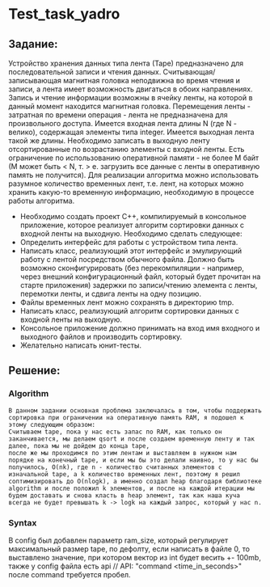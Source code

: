 # Test_task_yadro

## Задание:
Устройство хранения данных типа лента (Таре) предназначено для последовательной записи и чтения данных. Считывающая/записывающая магнитная головка неподвижна во время чтения и записи, а лента имеет возможность двигаться в
обоих направлениях. Запись и чтение информации возможны в ячейку ленты, на которой в данный момент находится магнитная головка.
Перемещения ленты - затратная по времени операция - лента не предназначена для произвольного доступа.
Имеется входная лента длины N (где N - велико), содержащая элементы типа integer.
Имеется выходная лента такой же длины. Необходимо записать в выходную ленту отсортированные по возрастанию элементы с входной ленты. Есть ограничение по использованию оперативной памяти - не более М байт (М может быть < N, т. > е. загрузить все данные с ленты в оперативную память не получится). Для реализации алгоритма можно использовать разумное количество временных лент, т.е. лент, на которых можно хранить какую-то временную информацию, необходимую в процессе работы алгоритма.
- Необходимо создать проект С++, компилируемый в консольное приложение, которое реализует алгоритм сортировки данных с входной ленты на выходную. Необходимо сделать следующее:
- Определить интерфейс для работы с устройством типа лента.
- Написать класс, реализующий этот интерфейс и эмулирующий работу с лентой посредством обычного файла. Должно быть возможно сконфигурировать (без перекомпиляции - например, через внешний конфигурационный файл, который будет прочитан на старте приложения) задержки по записи/чтению элемента с ленты, перемотки ленты, и сдвига ленты на одну позицию.
- Файлы временных лент можно сохранять в директорию tmp.
- Написать класс, реализующий алгоритм сортировки данных с входной ленты на выходную.
- Консольное приложение должно принимать на вход имя входного и выходного файлов и производить сортировку.
- Желательно написать юнит-тесты.

## Решение:
### Algorithm
```
В данном задании основная проблема заключалась в том, чтобы поддержать сортировка при ограничении на оперативную память RAM, я подошел к этому следующим образом:
Считываем tape, пока у нас есть запас по RAM, как только он заканчивается, мы делаем qsort и после создаем временную ленту и так далее, пока мы не дойдем до конца tape,
после же мы проходимся по этим лентам и выставляем в нужном нам порядке на конечный tape, и если мы бы это делали наивно, то у нас бы получилось, O(nk), где n - количество считанных элементов с изначальной tape, а k количество временных лент, поэтому я решил соптимизировать до O(nlogk), а именно создал heap благодаря библиотеке algorithm и после положил k элементов, и после на каждой итерации мы будем доставать и снова класть в heap элемент, так как наша куча всегда не будет превышать k -> logk на каждый запрос, который у нас n.
```
### Syntax
В config был добавлен параметр ram_size, который регулирует максимальный размер tape, по дефолту, если написать в файле 0, то выставлено значение, при котором вектор из int будет весить +- 100mb, также у config файла есть api
// API: "command <time_in_seconds>" после command требуется пробел.



